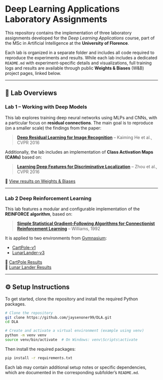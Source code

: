 # Deep Learning Applications Laboratory Assignments

This repository contains the implementation of three laboratory assignments developed for the *Deep Learning Applications* course, part of the MSc in Artificial Intelligence at the **University of Florence**.

Each lab is organized in a separate folder and includes all code required to reproduce the experiments and results. While each lab includes a dedicated `README.md` with experiment-specific details and visualizations, full training logs and results are available through public **Weights & Biases** (W&B) project pages, linked below.

---

## 📁 Lab Overviews

### **Lab 1 – Working with Deep Models**

This lab explores training deep neural networks using MLPs and CNNs, with a particular focus on **residual connections**. The main goal is to reproduce (on a smaller scale) the findings from the paper:

> [**Deep Residual Learning for Image Recognition**](https://arxiv.org/abs/1512.03385) – Kaiming He et al., CVPR 2016

Additionally, the lab includes an implementation of **Class Activation Maps (CAMs)** based on:

> [**Learning Deep Features for Discriminative Localization**](http://cnnlocalization.csail.mit.edu/#:~:text=A%20class%20activation%20map%20for,decision%20made%20by%20the%20CNN.) – Zhou et al., CVPR 2016

🔗 [View results on Weights & Biases](https://wandb.ai/jaysenoner/lab_1_DLA?nw=nwuserjaysenoner1999)

---

### **Lab 2 Deep Reinforcement Learning**

This lab features a modular and configurable implementation of the **REINFORCE algorithm**, based on:

> [**Simple Statistical Gradient-Following Algorithms for Connectionist Reinforcement Learning**](https://link.springer.com/article/10.1007/BF00992696#citeas) – Williams, 1992

It is applied to two environments from [Gymnasium](https://gymnasium.farama.org/):

- [CartPole-v1](https://gymnasium.farama.org/environments/classic_control/cart_pole/)
- [LunarLander-v3](https://gymnasium.farama.org/environments/box2d/lunar_lander/)

🔗 [CartPole Results](https://wandb.ai/jaysenoner/DLA2025-Cartpole?nw=nwuserjaysenoner1999)  
🔗 [Lunar Lander Results](https://wandb.ai/jaysenoner/DLA2025-LunarLander?nw=nwuserjaysenoner1999)

---

## ⚙️ Setup Instructions

To get started, clone the repository and install the required Python packages.

```bash
# Clone the repository
git clone https://github.com/jaysenoner99/DLA.git
cd DLA
```

```bash
# Create and activate a virtual environment (example using venv)
python -m venv venv
source venv/bin/activate  # On Windows: venv\Scripts\activate
```

Then install the required packages:

```bash
pip install -r requirements.txt
```

Each lab may contain additional setup notes or specific dependencies, which are documented in the corresponding subfolder’s `README.md`.

